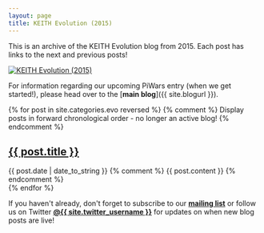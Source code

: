 ```yaml
---
layout: page
title: KEITH Evolution (2015)
---
```


This is an archive of the KEITH Evolution blog from 2015. Each post has links to the next and previous posts!

[![KEITH Evolution (2015)](http://keiththerobot.uk/images/Evo-winner-web.jpg "KEITH Evolution (2015)")](http://keiththerobot.uk/images/Evo-winner.png)

For information regarding our upcoming PiWars entry (when we get started!), please head over to the [<b>main blog</b>]({{ site.blogurl }}).

<div class="posts">
   {% for post in site.categories.evo reversed %} {% comment %} Display posts in forward chronological order - no longer an active blog! {% endcomment %}
     <div>
        <h2 class="post-title">
           <a href="{{ post.url }}">
              {{ post.title }}
           </a>
        </h2>
        <span class="post-date">{{ post.date | date_to_string }}</span>
        {% comment %} {{ post.content }} {% endcomment %}
      </div>
   {% endfor %}

<p>If you haven't already, don't forget to subscribe to our <a href="http://eepurl.com/bwu2Cj"><b>mailing list</b></a> or follow us on Twitter <a href="http://www.twitter.com/{{ site.twitter_username }}"><b>@{{ site.twitter_username }}</b></a> for updates on when new blog posts are live!</p>
</div>
